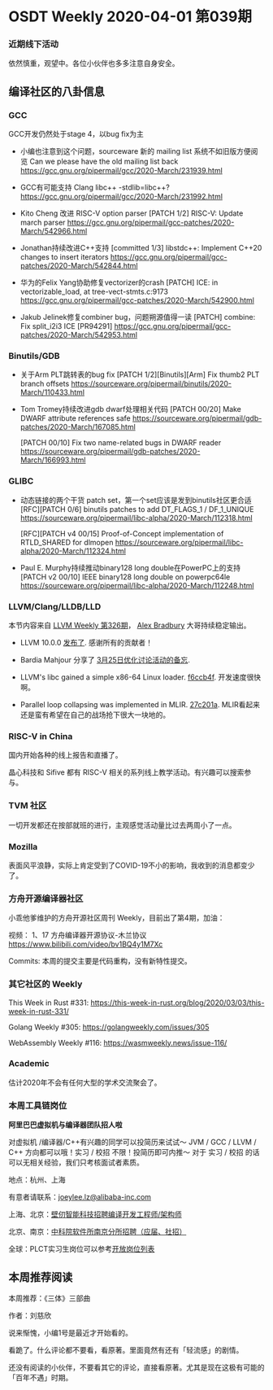 # OSDT Weekly 2020-04-01 第039期

### 近期线下活动

依然慎重，观望中。各位小伙伴也多多注意自身安全。

## 编译社区的八卦信息

### GCC

GCC开发仍然处于stage 4，以bug fix为主

- 小编也注意到这个问题，sourceware 新的 mailing list 系统不如旧版方便阅览
  Can we please have the old mailing list back
  https://gcc.gnu.org/pipermail/gcc/2020-March/231939.html

- GCC有可能支持 Clang libc++
  -stdlib=libc++?
  https://gcc.gnu.org/pipermail/gcc/2020-March/231992.html

- Kito Cheng 改进 RISC-V option parser
  [PATCH 1/2] RISC-V: Update march parser
  https://gcc.gnu.org/pipermail/gcc-patches/2020-March/542966.html

- Jonathan持续改进C++支持
  [committed 1/3] libstdc++: Implement C++20 changes to insert iterators
  https://gcc.gnu.org/pipermail/gcc-patches/2020-March/542844.html

- 华为的Felix Yang协助修复vectorizer的crash
  [PATCH] ICE: in vectorizable_load, at tree-vect-stmts.c:9173
  https://gcc.gnu.org/pipermail/gcc-patches/2020-March/542900.html

- Jakub Jelinek修复combiner bug，问题朔源值得一读
  [PATCH] combine: Fix split_i2i3 ICE [PR94291]
  https://gcc.gnu.org/pipermail/gcc-patches/2020-March/542953.html


### Binutils/GDB

- 关于Arm PLT跳转表的bug fix
  [PATCH 1/2][Binutils][Arm] Fix thumb2 PLT branch offsets
  https://sourceware.org/pipermail/binutils/2020-March/110433.html

- Tom Tromey持续改进gdb dwarf处理相关代码
  [PATCH 00/20] Make DWARF attribute references safe
  https://sourceware.org/pipermail/gdb-patches/2020-March/167085.html

  [PATCH 00/10] Fix two name-related bugs in DWARF reader
  https://sourceware.org/pipermail/gdb-patches/2020-March/166993.html

### GLIBC

- 动态链接的两个干货 patch set，第一个set应该是发到binutils社区更合适
  [RFC][PATCH 0/6] binutils patches to add DT_FLAGS_1 / DF_1_UNIQUE
  https://sourceware.org/pipermail/libc-alpha/2020-March/112318.html

  [RFC][PATCH v4 00/15] Proof-of-Concept implementation of RTLD_SHARED for dlmopen
  https://sourceware.org/pipermail/libc-alpha/2020-March/112324.html

- Paul E. Murphy持续推动binary128 long double在PowerPC上的支持
  [PATCH v2 00/10] IEEE binary128 long double on powerpc64le
  https://sourceware.org/pipermail/libc-alpha/2020-March/112248.html


### LLVM/Clang/LLDB/LLD

本节内容来自 [LLVM Weekly 第326期](http://llvmweekly.org/issue/326)，
[Alex Bradbury](https://www.linkedin.com/in/alex-bradbury/) 大哥持续稳定输出。

- LLVM 10.0.0 [发布了](http://lists.llvm.org/pipermail/llvm-dev/2020-March/140233.html).
感谢所有的贡献者！

- Bardia Mahjour 分享了 [3月25日优化讨论活动的备忘](http://lists.llvm.org/pipermail/llvm-dev/2020-March/140283.html).

- LLVM's libc gained a simple x86-64 Linux loader.
[f6ccb4f](https://reviews.llvm.org/rGf6ccb4fef24).
开发速度很快啊。

- Parallel loop collapsing was implemented in MLIR.
[27c201a](https://reviews.llvm.org/rG27c201aa1d9).
MLIR看起来还是蛮有希望在自己的战场抢下很大一块地的。

### RISC-V in China

国内开始各种的线上报告和直播了。

晶心科技和 Sifive 都有 RISC-V 相关的系列线上教学活动。有兴趣可以搜索参与。

### TVM 社区

一切开发都还在按部就班的进行，主观感觉活动量比过去两周小了一点。

### Mozilla

表面风平浪静，实际上肯定受到了COVID-19不小的影响，我收到的消息都变少了。

### 方舟开源编译器社区

小乖他爹维护的方舟开源社区周刊 Weekly，目前出了第4期，加油：

视频：
1、17 方舟编译器开源协议-木兰协议
https://www.bilibili.com/video/bv1BQ4y1M7Xc

Commits:
本周的提交主要是代码重构，没有新特性提交。

### 其它社区的 Weekly

This Week in Rust #331:
https://this-week-in-rust.org/blog/2020/03/03/this-week-in-rust-331/

Golang Weekly #305:
https://golangweekly.com/issues/305

WebAssembly Weekly #116:
https://wasmweekly.news/issue-116/

### Academic

估计2020年不会有任何大型的学术交流聚会了。

### 本周工具链岗位

**阿里巴巴虚拟机与编译器团队招人啦**

对虚拟机 /编译器/C++有兴趣的同学可以投简历来试试～ JVM / GCC / LLVM / C++ 方向都可以哦！实习 / 校招 不限！投简历即可内推～ 对于 实习 / 校招 的话可以无相关经验，我们只考核面试者素质。

地点：杭州、上海

有意者请联系：joeylee.lz@alibaba-inc.com

上海、北京：[壁仞智能科技招聘编译开发工程师/架构师](https://mp.weixin.qq.com/s/F6maenedYdtb9GZuKq0p0w)

北京、南京：[中科院软件所南京分所招聘（应届、社招）](https://mp.weixin.qq.com/s/wmKd6WppQ2baYqkNYHrTJg)

全球：PLCT实习生岗位可以参考[开放岗位列表](https://github.com/isrc-cas/PLCT-Weekly/blob/master/open-positions.md)

## 本周推荐阅读

本周推荐：《三体》三部曲

作者：刘慈欣

说来惭愧，小编1号是最近才开始看的。

看跪了。什么评论都不要看，看原著。里面竟然有还有「轻流感」的剧情。

还没有阅读的小伙伴，不要看其它的评论，直接看原著。尤其是现在这极有可能的「百年不遇」时期。
